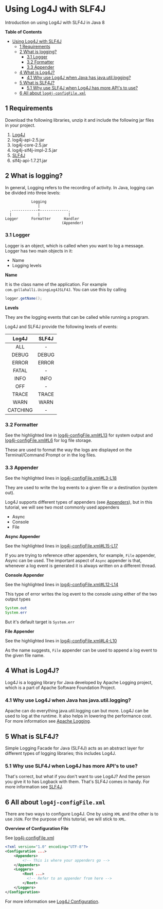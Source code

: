 # Using Log4J with SLF4J
Introduction on using Log4J with SLF4J in Java 8

**Table of Contents**

<!-- TOC depthFrom:1 depthTo:6 withLinks:1 updateOnSave:1 orderedList:0 -->

- [Using Log4J with SLF4J](#using-log4j-with-slf4j)
	- [1 Requirements](#1-requirements)
	- [2 What is logging?](#2-what-is-logging)
		- [3.1 Logger](#31-logger)
		- [3.2 Formatter](#32-formatter)
		- [3.3 Appender](#33-appender)
	- [4 What is Log4J?](#4-what-is-log4j)
		- [4.1 Why use Log4J when Java has java.util.logging?](#41-why-use-log4j-when-java-has-javautillogging)
	- [5 What is SLF4J?](#5-what-is-slf4j)
		- [5.1 Why use SLF4J when Log4J has more API's to use?](#51-why-use-slf4j-when-log4j-has-more-apis-to-use)
	- [6 All about `log4j-configFile.xml`](#6-all-about-log4j-configfilexml)

<!-- /TOC -->

## 1 Requirements

Download the following libraries, unzip it and include the following jar files in your project.

1. [Log4J](https://logging.apache.org/log4j/2.x/download.html)
  1. log4j-api-2.5.jar
  2. log4j-core-2.5.jar
  3. log4j-slf4j-impl-2.5.jar
2. [SLF4J](http://www.slf4j.org/download.html)
  1. slf4j-api-1.7.21.jar

## 2 What is logging?

In general, Logging refers to the recording of activity. In Java, logging can be divided into three levels:

```
            Logging
               |
  .------------+-------------.
  |            |             |
Logger      Formatter      Handler
                          (Appender)
```

### 3.1 Logger

Logger is an object, which is called when you want to log a message. Logger has two main objects in it:

* Name
* Logging levels

**Name**

It is the class name of the application. For example `com.gollahalli.UsingLog4JSLF4J`. You can use this by calling

```java
logger.getName();
```

**Levels**

They are the logging events that can be called while running a program.

Log4J and SLF4J provide the following levels of events:

|   Log4J  | SLF4J |
|:--------:|:-----:|
| ALL      | -     |
| DEBUG    | DEBUG |
| ERROR    | ERROR |
| FATAL    | -     |
| INFO     | INFO  |
| OFF      | -     |
| TRACE    | TRACE |
| WARN     | WARN  |
| CATCHING | -     |

### 3.2 Formatter

See the highlighted line in [log4j-configFile.xml#L13](https://github.com/akshaybabloo/Using-Log4J-SLF4J/blob/master/src/com/gollahalli/log4j-configFile.xml#L13) for system output and  [log4j-configFile.xml#L6](https://github.com/akshaybabloo/Using-Log4J-SLF4J/blob/master/src/com/gollahalli/log4j-configFile.xml#L6) for log file storage.

These are used to format the way the logs are displayed on the Terminal/Command Prompt or in the log files.

### 3.3 Appender

See the highlighted lines in [log4j-configFile.xml#L3-L18](https://github.com/akshaybabloo/Using-Log4J-SLF4J/blob/master/src/com/gollahalli/log4j-configFile.xml#L3-L18)

They are used to write the log events to a given file or a destination (system out).

Log4J supports different types of appenders (see [Appenders](https://logging.apache.org/log4j/2.x/manual/appenders.html)), but in this tutorial, we will see two most commonly used appenders

* Async
* Console
* File

**Async Appender**

See the highlighted lines in  [log4j-configFile.xml#L15-L17](https://github.com/akshaybabloo/Using-Log4J-SLF4J/blob/master/src/com/gollahalli/log4j-configFile.xml#L15-L17)

If you are trying to reference other appenders, for example, `File` appender, Async can be used. The important aspect of `Async` appender is that, whenever a log event is generated it is always written on a different thread.

**Console Appender**

See the highlighted lines in [log4j-configFile.xml#L12-L14](https://github.com/akshaybabloo/Using-Log4J-SLF4J/blob/master/src/com/gollahalli/log4j-configFile.xml#L12-L14)

This type of error writes the log event to the console using either of the two output types

```Java
System.out
System.err
```

But it's default target is `System.err`

**File Appender**

See the highlighted lines in [log4j-configFile.xml#L4-L10](https://github.com/akshaybabloo/Using-Log4J-SLF4J/blob/master/src/com/gollahalli/log4j-configFile.xml#L4-L10)

As the name suggests, `File` appender can be used to append a log event to the given file name.

## 4 What is Log4J?

Log4J is a logging library for Java developed by Apache Logging project, which is a part of Apache Software Foundation Project.

### 4.1 Why use Log4J when Java has java.util.logging?

Apache can do everything java.util.logging can but more. Log4J can be used to log at the runtime. It also helps in lowering the performance cost. For more information see [Apache Logging](https://logging.apache.org/).

## 5 What is SLF4J?

Simple Logging Facade for Java (SLF4J) acts as an abstract layer for different types of logging libraries; this includes Log4J.

### 5.1 Why use SLF4J when Log4J has more API's to use?

That's correct, but what if you don't want to use Log4J? And the person you give it to has Logback with them. That's SLF4J comes in handy. For more information see [SLF4J](http://www.slf4j.org/).

## 6 All about `log4j-configFile.xml`

There are two ways to configure Log4J. One by using `XML` and the other is to use `JSON`. For the purpose of this tutorial, we will stick to `XML`.

**Overview of Configuration File**

See [log4j-configFile.xml](https://github.com/akshaybabloo/Using-Log4J-SLF4J/blob/master/src/com/gollahalli/log4j-configFile.xml)

```xml
<?xml version="1.0" encoding="UTF-8"?>
<Configuration ...>
    <Appenders>
        <!-- This is where your appenders go -->
    </Appenders>
    <Loggers>
        <Root ...>
          <!-- Refer to an appender from here -->
        </Root>
    </Loggers>
</Configuration>
```

For more information see [Log4J Configuration](https://logging.apache.org/log4j/2.x/manual/configuration.html).
